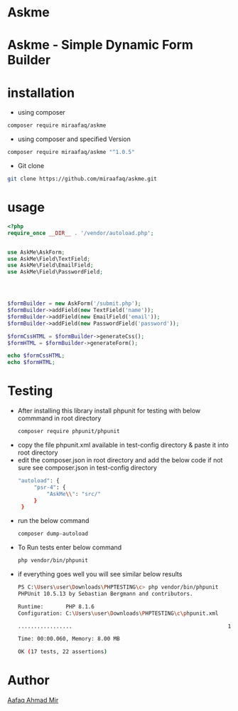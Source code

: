 # Askme

### 
 # Askme - Simple Dynamic Form Builder


# installation 
- using composer
 ```bash
composer require miraafaq/askme
```
- using composer and specified Version
 ```bash
composer require miraafaq/askme "^1.0.5"
```
  
- Git clone 
```bash
git clone https://github.com/miraafaq/askme.git
```
  

 # usage
 ```php
 <?php
require_once __DIR__ . '/vendor/autoload.php';


use AskMe\AskForm;
use AskMe\Field\TextField;
use AskMe\Field\EmailField;
use AskMe\Field\PasswordField;




$formBuilder = new AskForm('/submit.php');
$formBuilder->addField(new TextField('name'));
$formBuilder->addField(new EmailField('email'));
$formBuilder->addField(new PasswordField('password'));

$formCssHTML = $formBuilder->generateCss();
$formHTML = $formBuilder->generateForm();

echo $formCssHTML;
echo $formHTML;
```
# Testing 
- After installing this library install phpunit for testing with below commmand in root directory
  ```bash
  composer require phpunit/phpunit
  ```
 - copy the file phpunit.xml available in test-config directory & paste it into root directory
 - edit the composer.json in root directory and add the below code if not sure see composer.json in test-config directory
   ```bash
   "autoload": {
        "psr-4": {
            "AskMe\\": "src/"
        }
    }
   ```
 - run the below command
    ```bash
    composer dump-autoload
    ```
 - To Run tests enter below command
   ```bash
   php vendor/bin/phpunit
   ```
 - if everything goes well you will see similar below results
   ```bash
   PS C:\Users\user\Downloads\PHPTESTING\c> php vendor/bin/phpunit          
   PHPUnit 10.5.13 by Sebastian Bergmann and contributors.

   Runtime:       PHP 8.1.6
   Configuration: C:\Users\user\Downloads\PHPTESTING\c\phpunit.xml

   .................                                                 17 / 17 (100%)

   Time: 00:00.060, Memory: 8.00 MB

   OK (17 tests, 22 assertions)
   ```
   
   

# Author 
[Aafaq Ahmad Mir](https://miraafaq.in)
